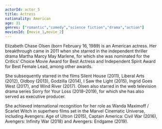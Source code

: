 ```yaml
---
actorId: actor_5
title: Actress
nationality: American
age: 31
genres: ["romantic","comedy","science fiction","drama","action"]
moviesId: [movie_1,movie_2]
---
```


Elizabeth Chase Olsen (born February 16, 1989) is an American actress. Her breakthrough came in 2011 when she starred in the independent thriller drama Martha Marcy May Marlene, for which she was nominated for the Critics' Choice Movie Award for Best Actress and Independent Spirit Award for Best Female Lead, among other awards.

She subsequently starred in the films Silent House (2011), Liberal Arts (2012), Oldboy (2013), Godzilla (2014), I Saw the Light (2015), Ingrid Goes West (2017), and Wind River (2017). Olsen also starred in the web television drama series Sorry for Your Loss (2018–2019), for which she has also served as executive producer.

She achieved international recognition for her role as Wanda Maximoff / Scarlet Witch in superhero films set in the Marvel Cinematic Universe, including Avengers: Age of Ultron (2015), Captain America: Civil War (2016), Avengers: Infinity War (2018) and Avengers: Endgame (2019).
